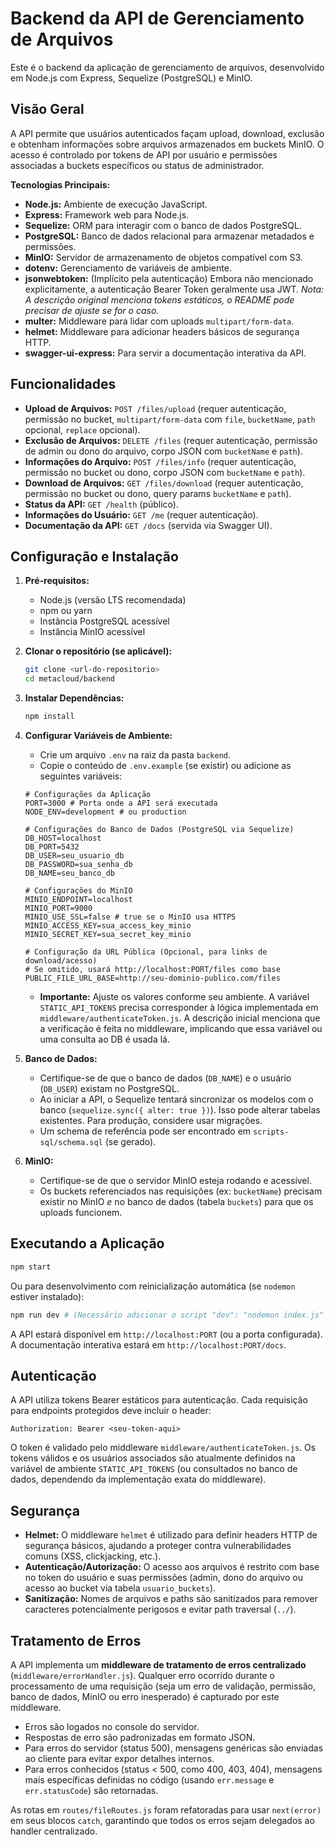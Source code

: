 # Backend da API de Gerenciamento de Arquivos

Este é o backend da aplicação de gerenciamento de arquivos, desenvolvido em Node.js com Express, Sequelize (PostgreSQL) e MinIO.

## Visão Geral

A API permite que usuários autenticados façam upload, download, exclusão e obtenham informações sobre arquivos armazenados em buckets MinIO. O acesso é controlado por tokens de API por usuário e permissões associadas a buckets específicos ou status de administrador.

**Tecnologias Principais:**

*   **Node.js:** Ambiente de execução JavaScript.
*   **Express:** Framework web para Node.js.
*   **Sequelize:** ORM para interagir com o banco de dados PostgreSQL.
*   **PostgreSQL:** Banco de dados relacional para armazenar metadados e permissões.
*   **MinIO:** Servidor de armazenamento de objetos compatível com S3.
*   **dotenv:** Gerenciamento de variáveis de ambiente.
*   **jsonwebtoken:** (Implícito pela autenticação) Embora não mencionado explicitamente, a autenticação Bearer Token geralmente usa JWT. *Nota: A descrição original menciona tokens estáticos, o README pode precisar de ajuste se for o caso.*
*   **multer:** Middleware para lidar com uploads `multipart/form-data`.
*   **helmet:** Middleware para adicionar headers básicos de segurança HTTP.
*   **swagger-ui-express:** Para servir a documentação interativa da API.

## Funcionalidades

*   **Upload de Arquivos:** `POST /files/upload` (requer autenticação, permissão no bucket, `multipart/form-data` com `file`, `bucketName`, `path` opcional, `replace` opcional).
*   **Exclusão de Arquivos:** `DELETE /files` (requer autenticação, permissão de admin ou dono do arquivo, corpo JSON com `bucketName` e `path`).
*   **Informações do Arquivo:** `POST /files/info` (requer autenticação, permissão no bucket ou dono, corpo JSON com `bucketName` e `path`).
*   **Download de Arquivos:** `GET /files/download` (requer autenticação, permissão no bucket ou dono, query params `bucketName` e `path`).
*   **Status da API:** `GET /health` (público).
*   **Informações do Usuário:** `GET /me` (requer autenticação).
*   **Documentação da API:** `GET /docs` (servida via Swagger UI).

## Configuração e Instalação

1.  **Pré-requisitos:**
    *   Node.js (versão LTS recomendada)
    *   npm ou yarn
    *   Instância PostgreSQL acessível
    *   Instância MinIO acessível

2.  **Clonar o repositório (se aplicável):**
    ```bash
    git clone <url-do-repositorio>
    cd metacloud/backend
    ```

3.  **Instalar Dependências:**
    ```bash
    npm install
    ```

4.  **Configurar Variáveis de Ambiente:**
    *   Crie um arquivo `.env` na raiz da pasta `backend`.
    *   Copie o conteúdo de `.env.example` (se existir) ou adicione as seguintes variáveis:

    ```dotenv
    # Configurações da Aplicação
    PORT=3000 # Porta onde a API será executada
    NODE_ENV=development # ou production

    # Configurações do Banco de Dados (PostgreSQL via Sequelize)
    DB_HOST=localhost
    DB_PORT=5432
    DB_USER=seu_usuario_db
    DB_PASSWORD=sua_senha_db
    DB_NAME=seu_banco_db

    # Configurações do MinIO
    MINIO_ENDPOINT=localhost
    MINIO_PORT=9000
    MINIO_USE_SSL=false # true se o MinIO usa HTTPS
    MINIO_ACCESS_KEY=sua_access_key_minio
    MINIO_SECRET_KEY=sua_secret_key_minio

    # Configuração da URL Pública (Opcional, para links de download/acesso)
    # Se omitido, usará http://localhost:PORT/files como base
    PUBLIC_FILE_URL_BASE=http://seu-dominio-publico.com/files
    ```

    *   **Importante:** Ajuste os valores conforme seu ambiente. A variável `STATIC_API_TOKENS` precisa corresponder à lógica implementada em `middleware/authenticateToken.js`. A descrição inicial menciona que a verificação é feita no middleware, implicando que essa variável ou uma consulta ao DB é usada lá.

5.  **Banco de Dados:**
    *   Certifique-se de que o banco de dados (`DB_NAME`) e o usuário (`DB_USER`) existam no PostgreSQL.
    *   Ao iniciar a API, o Sequelize tentará sincronizar os modelos com o banco (`sequelize.sync({ alter: true })`). Isso pode alterar tabelas existentes. Para produção, considere usar migrações.
    *   Um schema de referência pode ser encontrado em `scripts-sql/schema.sql` (se gerado).

6.  **MinIO:**
    *   Certifique-se de que o servidor MinIO esteja rodando e acessível.
    *   Os buckets referenciados nas requisições (ex: `bucketName`) precisam existir no MinIO *e* no banco de dados (tabela `buckets`) para que os uploads funcionem.

## Executando a Aplicação

```bash
npm start
```

Ou para desenvolvimento com reinicialização automática (se `nodemon` estiver instalado):

```bash
npm run dev # (Necessário adicionar o script "dev": "nodemon index.js" em package.json)
```

A API estará disponível em `http://localhost:PORT` (ou a porta configurada). A documentação interativa estará em `http://localhost:PORT/docs`.

## Autenticação

A API utiliza tokens Bearer estáticos para autenticação. Cada requisição para endpoints protegidos deve incluir o header:

```
Authorization: Bearer <seu-token-aqui>
```

O token é validado pelo middleware `middleware/authenticateToken.js`. Os tokens válidos e os usuários associados são atualmente definidos na variável de ambiente `STATIC_API_TOKENS` (ou consultados no banco de dados, dependendo da implementação exata do middleware).

## Segurança

*   **Helmet:** O middleware `helmet` é utilizado para definir headers HTTP de segurança básicos, ajudando a proteger contra vulnerabilidades comuns (XSS, clickjacking, etc.).
*   **Autenticação/Autorização:** O acesso aos arquivos é restrito com base no token do usuário e suas permissões (admin, dono do arquivo ou acesso ao bucket via tabela `usuario_buckets`).
*   **Sanitização:** Nomes de arquivos e paths são sanitizados para remover caracteres potencialmente perigosos e evitar path traversal (`../`).

## Tratamento de Erros

A API implementa um **middleware de tratamento de erros centralizado** (`middleware/errorHandler.js`). Qualquer erro ocorrido durante o processamento de uma requisição (seja um erro de validação, permissão, banco de dados, MinIO ou erro inesperado) é capturado por este middleware.

*   Erros são logados no console do servidor.
*   Respostas de erro são padronizadas em formato JSON.
*   Para erros do servidor (status 500), mensagens genéricas são enviadas ao cliente para evitar expor detalhes internos.
*   Para erros conhecidos (status < 500, como 400, 403, 404), mensagens mais específicas definidas no código (usando `err.message` e `err.statusCode`) são retornadas.

As rotas em `routes/fileRoutes.js` foram refatoradas para usar `next(error)` em seus blocos `catch`, garantindo que todos os erros sejam delegados ao handler centralizado.
